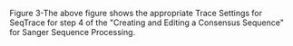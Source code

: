 Figure 3-The above figure shows the appropriate Trace Settings for SeqTrace for step 4 of the "Creating and Editing a Consensus Sequence" for Sanger Sequence Processing. 